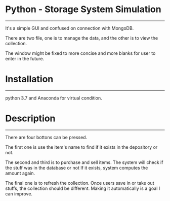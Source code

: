 # Python - Storage System Simulation #

----------

It's a simple GUI and confused on connection with MongoDB.

There are two file, one is to manage the data, and the other is to view the collection.

The window might be fixed to more concise and more blanks for user to enter in the future. 

# Installation #

----------

python 3.7 and Anaconda for virtual condition.

# Description

----------

There are four bottons can be pressed.   

The first one is use the item's name to find if it exists in the depository or not.   

The second and third is to purchase and sell items. The system will check if the stuff was in the database or not If it exists, system computes the amount again.   

The final one is to refresh the collection. Once users save  in or take out stuffs, the collection should be different. Making it automatically is a goal I can improve. 



 